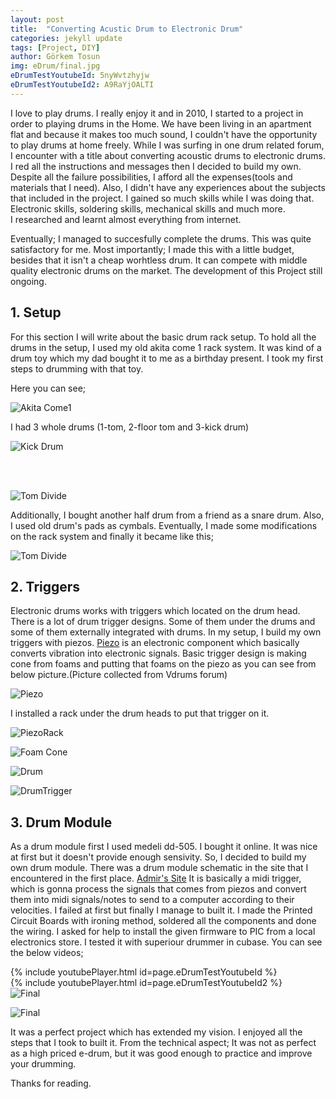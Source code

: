 ```yaml
---
layout: post
title:  "Converting Acustic Drum to Electronic Drum"
categories: jekyll update
tags: [Project, DIY]
author: Görkem Tosun
img: eDrum/final.jpg
eDrumTestYoutubeId: 5nyWvtzhyjw
eDrumTestYoutubeId2: A9RaYjOALTI
---
```


I love to play drums. I really enjoy it and in 2010, I started to a project in order to playing drums in the Home. We have been living in an apartment flat and because it makes too much sound, I couldn't have the opportunity to play drums at home freely.
While I was surfing in one drum related forum, I encounter with a title about converting acoustic drums to electronic drums. I red all the instructions and messages then I decided to build my own.
Despite all the failure possibilities, I afford all the expenses(tools and materials that I need). Also, I didn't have any experiences about the subjects that included in the project. I gained so much skills while I was doing that. Electronic skills, soldering skills, mechanical skills and much more. I researched and learnt almost everything from internet.

Eventually; I managed to succesfully complete the drums. This was quite satisfactory for me. Most importantly; I made this with a little budget, besides that it isn't a cheap worhtless drum. It can compete with middle quality electronic drums on the market. The development of this Project still ongoing.

## 1. Setup

For this section I will write about the basic drum rack setup. To hold all the drums in the setup, I used my old akita come 1 rack system. It was kind of a drum toy  which my dad bought it to me as a birthday present. I took my first steps to drumming with that toy.

Here you can see;

![Akita Come1](/assets/img/eDrum/akitaCome1.jpg)

I had 3 whole drums (1-tom, 2-floor tom and 3-kick drum)

![Kick Drum](/assets/img/eDrum/akitaCome1.jpg "I kept the kick drum out of the setup because it was too big.")

<br><br>

![Tom Divide](/assets/img/eDrum/100_3447.jpg "I divide the tom and floor tom into two.")

Additionally, I bought another half drum from a friend as a snare drum. Also, I used old drum's pads as cymbals. Eventually,  I made some modifications on the rack system and finally it became like this;

![Tom Divide](/assets/img/eDrum/CIMG5416.jpg "I divide the tom and floor tom into two.")

## 2. Triggers

Electronic drums works with triggers which located on the drum head. There is a lot of drum trigger designs. Some of them under the drums and some of them externally integrated with drums. In my setup, I build my own triggers with piezos. [Piezo](https://cdn.sparkfun.com//assets/parts/4/6/8/9/10293_01.jpg "Piezo") is an electronic component which basically converts vibration into electronic signals. Basic trigger design is making cone from foams and putting that foams on the piezo as you can see from below picture.(Picture collected from Vdrums forum)

![Piezo](/assets/img/eDrum/piezo_dimensions.gif)

I installed a rack under the drum heads to put that trigger on it.

![PiezoRack](/assets/img/eDrum/100_3448.jpg "Piezo trigger installation rack")

![Foam Cone](/assets/img/eDrum/100_4668.jpg "Foam Cone")

![Drum](/assets/img/eDrum/100_3444.jpg "Drums with rack")

![DrumTrigger](/assets/img/eDrum/100_4669.jpg "Drums with trigger")

## 3. Drum Module

As a drum module first I used medeli dd-505. I bought it online. It was nice at first but it doesn't provide enough sensivity. So, I decided to build my own drum module. There was a drum module schematic in the site that I encountered in the first place. [Admir's Site](http://edrum.info/ "eDrum") It is basically a midi trigger, which is gonna process the signals that comes from piezos and convert them into midi signals/notes to send to a computer according to their velocities. I failed at first but finally I manage to built it. I made the Printed Circuit Boards with ironing method, soldered all the components and done the wiring. I asked for help to install the given firmware to PIC from a local electronics store. I tested it with superiour drummer in cubase. You can see the below videos;

{% include youtubePlayer.html id=page.eDrumTestYoutubeId %}
<br>
{% include youtubePlayer.html id=page.eDrumTestYoutubeId2 %}
<br>
![Final](/assets/img/eDrum/CIMG5068.jpg "Final version of the drum module")

![Final](/assets/img/eDrum/final.jpg "Final version of the whole drum")

It was a perfect project which has extended my vision. I enjoyed all the steps that I took to built it. From the technical aspect; It was not as perfect as a high priced e-drum, but it was good enough to practice and improve your drumming.

Thanks for reading.

[jekyll-docs]: https://jekyllrb.com/docs/home
[jekyll-gh]:   https://github.com/jekyll/jekyll
[jekyll-talk]: https://talk.jekyllrb.com/
